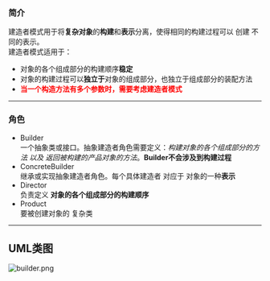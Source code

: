 ### 简介
建造者模式用于将**复杂对象**的**构建**和**表示**分离，使得相同的构建过程可以 创建 不同的表示。  
建造者模式适用于：  

* 对象的各个组成部分的构建顺序**稳定**
* 对象的构建过程可以**独立于**对象的组成部分，也独立于组成部分的装配方法
* <span style="color:red">**当一个构造方法有多个参数时，需要考虑建造者模式** </span>   

---

### 角色

* Builder  
一个抽象类或接口。抽象建造者角色需要定义：*构建对象的各个组成部分的方法 以及 返回被构建的产品对象的方法*。**Builder不会涉及到构建过程**  
* ConcreteBuilder  
继承或实现抽象建造者角色。每个具体建造者 对应于 对象的一种**表示**   
* Director  
负责定义 **对象的各个组成部分的构建顺序**
* Product  
要被创建对象的 复杂类

---

## UML类图  

![builder.png](http://images.timd.cn/design-pattern/builder.png)
